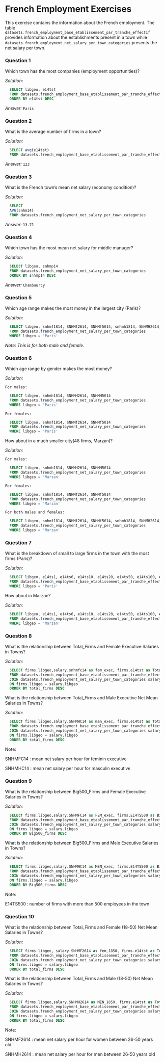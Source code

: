 # French Employment Exercises

This exercise contains the information about the French employment. The table `datasets.french_employment_base_etablissement_par_tranche_effectif`
provides information about the establishments present in a town while `datasets.french_employment_net_salary_per_town_categories` presents 
the net salary per town.

### Question 1
Which town has the most companies (employment opportunities)?

*Solution:*
```sql
  SELECT libgeo, e14tst
  FROM datasets.french_employment_base_etablissement_par_tranche_effectif
  ORDER BY e14tst DESC
```
*Answer:* `Paris`

### Question 2
What is the average number of firms in a town?

*Solution:*
```sql
  SELECT avg(e14tst)
  FROM datasets.french_employment_base_etablissement_par_tranche_effectif
```
*Answer:* `123`

### Question 3
What is the French town’s mean net salary (economy condition)? 

*Solution:*
```sql
  SELECT
  AVG(snhm14)
  FROM datasets.french_employment_net_salary_per_town_categories
```
*Answer:* `13.71`

### Question 4
Which town has the most mean net salary for middle manager?

*Solution:*
```sql
  SELECT libgeo, snhmp14
  FROM datasets.french_employment_net_salary_per_town_categories
  ORDER BY snhmp14 DESC
```
*Answer:* `Chambourcy`

### Question 5
Which age range makes the most money in the largest city (Paris)?

*Solution:*
```sql
  SELECT libgeo, snhmf1814, SNHMf2614, SNHMf5014, snhmh1814, SNHMH2614, SNHMH5014
  FROM datasets.french_employment_net_salary_per_town_categories
  WHERE libgeo = 'Paris'
```
*Note: This is for both male and female.*

### Question 6
Which age range by gender makes the most money?

*Solution:*

`For males:`
```sql
  SELECT libgeo, snhmh1814, SNHMH2614, SNHMH5014
  FROM datasets.french_employment_net_salary_per_town_categories
  WHERE libgeo = 'Paris'
```
`For females:`
```sql
  SELECT libgeo, snhmf1814, SNHMf2614, SNHMf5014 
  FROM datasets.french_employment_net_salary_per_town_categories
  WHERE libgeo = 'Paris'
```
How about in a much smaller city(48 firms, Marzan)?

*Solution:*

`For males:`
```sql
  SELECT libgeo, snhmh1814, SNHMH2614, SNHMH5014
  FROM datasets.french_employment_net_salary_per_town_categories
  WHERE libgeo = 'Marzan'
```
`For females:`
```sql
  SELECT libgeo, snhmf1814, SNHMf2614, SNHMf5014 
  FROM datasets.french_employment_net_salary_per_town_categories
  WHERE libgeo = 'Marzan'
```
`For both males and females:`
```sql
  SELECT libgeo, snhmf1814, SNHMf2614, SNHMf5014, snhmh1814, SNHMH2614, SNHMH5014
  FROM datasets.french_employment_net_salary_per_town_categories
  WHERE libgeo = 'Marzan'
```

### Question 7
What is the breakdown of small to large firms in the town with the most firms (Paris)? 

*Solution:*
```sql
  SELECT libgeo, e14ts1, e14ts6, e14ts10, e14ts20, e14ts50, e14ts100, e14ts200, e14ts500
  FROM datasets.french_employment_base_etablissement_par_tranche_effectif
  WHERE libgeo = 'Paris'
```

How about in Marzan?

*Solution:*
```sql
  SELECT libgeo, e14ts1, e14ts6, e14ts10, e14ts20, e14ts50, e14ts100, e14ts200, e14ts500
  FROM datasets.french_employment_base_etablissement_par_tranche_effectif
  WHERE libgeo = 'Marzan'
```

### Question 8
What is the relationship between Total_Firms and Female Executive Salaries in Towns?

*Solution:*
```sql
  SELECT firms.libgeo,salary.snhmfc14 as fem_exec, firms.e14tst as Total_Firms
  FROM datasets.french_employment_base_etablissement_par_tranche_effectif firms
  JOIN datasets.french_employment_net_salary_per_town_categories salary
  ON firms.libgeo = salary.libgeo
  ORDER BY total_firms DESC
```

What is the relationship between Total_Firms and Male Executive Net Mean Salaries in Towns?

*Solution:*
```sql
  SELECT firms.libgeo,salary.SNHMHC14 as man_exec, firms.e14tst as Total_Firms
  FROM datasets.french_employment_base_etablissement_par_tranche_effectif firms
  JOIN datasets.french_employment_net_salary_per_town_categories salary
  ON firms.libgeo = salary.libgeo
  ORDER BY total_firms DESC
```

Note: 

SNHMFC14 : mean net salary per hour for feminin executive

SNHMHC14 : mean net salary per hour for masculin executive

### Question 9
What is the relationship between Big500_Firms and Female Executive Salaries in Towns?

*Solution:*
```sql
  SELECT firms.libgeo,salary.SNHMFC14 as FEM_exec, firms.E14TS500 as Big500_Firms
  FROM datasets.french_employment_base_etablissement_par_tranche_effectif firms
  JOIN datasets.french_employment_net_salary_per_town_categories salary
  ON firms.libgeo = salary.libgeo
  ORDER BY Big500_firms DESC
```

What is the relationship between Big500_Firms and Male Executive Salaries in Towns?

*Solution:*
```sql
  SELECT firms.libgeo,salary.SNHMHC14 as MEN_exec, firms.E14TS500 as Big500_Firms
  FROM datasets.french_employment_base_etablissement_par_tranche_effectif firms
  JOIN datasets.french_employment_net_salary_per_town_categories salary
  ON firms.libgeo = salary.libgeo
  ORDER BY Big500_firms DESC
```

Note:

E14TS500 : number of firms with more than 500 employees in the town

### Question 10
What is the relationship between Total_Firms and Female (18-50) Net Mean Salaries in Towns?

*Solution:*
```sql
  SELECT firms.libgeo, salary.SNHMF2614 as fem_1850, firms.e14tst as Total_Firms
  FROM datasets.french_employment_base_etablissement_par_tranche_effectif firms
  JOIN datasets.french_employment_net_salary_per_town_categories salary
  ON firms.libgeo = salary.libgeo
  ORDER BY total_firms DESC
```

What is the relationship between Total_Firms and Male (18-50) Net Mean Salaries in Towns?

*Solution:*
```sql
  SELECT firms.libgeo,salary.SNHMH2614 as MEN_1850, firms.e14tst as Total_Firms
  FROM datasets.french_employment_base_etablissement_par_tranche_effectif firms
  JOIN datasets.french_employment_net_salary_per_town_categories salary
  ON firms.libgeo = salary.libgeo
  ORDER BY total_firms DESC
```

Note:

SNHMF2614 : mean net salary per hour for women between 26-50 years old

SNHMH2614 : mean net salary per hour for men between 26-50 years old

